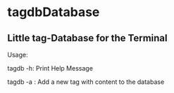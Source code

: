 # tagdbDatabase
## Little tag-Database for the Terminal
Usage:

  tagdb -h: Print Help Message
  
  tagdb -a <tag> <Content>: Add a new tag with content to the database

